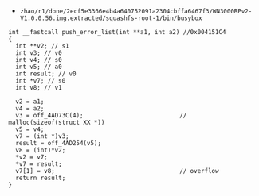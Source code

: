 * `zhao/r1/done/2ecf5e3366e4b4a640752091a2304cbffa6467f3/WN3000RPv2-V1.0.0.56.img.extracted/squashfs-root-1/bin/busybox`
```
int __fastcall push_error_list(int **a1, int a2) //0x004151C4
{
  int **v2; // s1
  int v3; // v0
  int v4; // s0
  int v5; // a0
  int result; // v0
  int *v7; // s0
  int v8; // v1

  v2 = a1;
  v4 = a2;
  v3 = off_4AD73C(4);                           // malloc(sizeof(struct XX *))
  v5 = v4;
  v7 = (int *)v3;
  result = off_4AD254(v5);
  v8 = (int)*v2;
  *v2 = v7;
  *v7 = result;
  v7[1] = v8;                                   // overflow
  return result;
}
```
